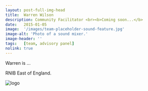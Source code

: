 ```yaml
---
layout: post-full-img-head
title:  Warren Wilson
description: Community Facilitator <br><b>Coming soon...</b>
date:   2015-01-05
image:  '/images/team-placeholder-sound-feature.jpg'
image-alt: 'Photo of a sound mixer.'
image-header: ''
tags:   [team, advisory panel]
nolink: true
---
```

Warren is ... 


RNIB East of England.


<img class="lazy" data-src="../images/team-panel-rnib.png" alt="logo">
